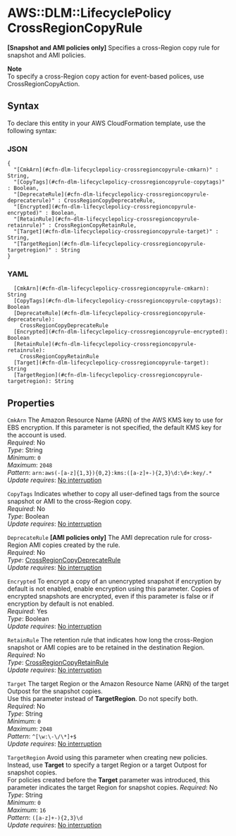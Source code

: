 # AWS::DLM::LifecyclePolicy CrossRegionCopyRule<a name="aws-properties-dlm-lifecyclepolicy-crossregioncopyrule"></a>

**\[Snapshot and AMI policies only\]** Specifies a cross\-Region copy rule for snapshot and AMI policies\.

**Note**  
To specify a cross\-Region copy action for event\-based polices, use CrossRegionCopyAction\.

## Syntax<a name="aws-properties-dlm-lifecyclepolicy-crossregioncopyrule-syntax"></a>

To declare this entity in your AWS CloudFormation template, use the following syntax:

### JSON<a name="aws-properties-dlm-lifecyclepolicy-crossregioncopyrule-syntax.json"></a>

```
{
  "[CmkArn](#cfn-dlm-lifecyclepolicy-crossregioncopyrule-cmkarn)" : String,
  "[CopyTags](#cfn-dlm-lifecyclepolicy-crossregioncopyrule-copytags)" : Boolean,
  "[DeprecateRule](#cfn-dlm-lifecyclepolicy-crossregioncopyrule-deprecaterule)" : CrossRegionCopyDeprecateRule,
  "[Encrypted](#cfn-dlm-lifecyclepolicy-crossregioncopyrule-encrypted)" : Boolean,
  "[RetainRule](#cfn-dlm-lifecyclepolicy-crossregioncopyrule-retainrule)" : CrossRegionCopyRetainRule,
  "[Target](#cfn-dlm-lifecyclepolicy-crossregioncopyrule-target)" : String,
  "[TargetRegion](#cfn-dlm-lifecyclepolicy-crossregioncopyrule-targetregion)" : String
}
```

### YAML<a name="aws-properties-dlm-lifecyclepolicy-crossregioncopyrule-syntax.yaml"></a>

```
  [CmkArn](#cfn-dlm-lifecyclepolicy-crossregioncopyrule-cmkarn): String
  [CopyTags](#cfn-dlm-lifecyclepolicy-crossregioncopyrule-copytags): Boolean
  [DeprecateRule](#cfn-dlm-lifecyclepolicy-crossregioncopyrule-deprecaterule):
    CrossRegionCopyDeprecateRule
  [Encrypted](#cfn-dlm-lifecyclepolicy-crossregioncopyrule-encrypted): Boolean
  [RetainRule](#cfn-dlm-lifecyclepolicy-crossregioncopyrule-retainrule):
    CrossRegionCopyRetainRule
  [Target](#cfn-dlm-lifecyclepolicy-crossregioncopyrule-target): String
  [TargetRegion](#cfn-dlm-lifecyclepolicy-crossregioncopyrule-targetregion): String
```

## Properties<a name="aws-properties-dlm-lifecyclepolicy-crossregioncopyrule-properties"></a>

`CmkArn` <a name="cfn-dlm-lifecyclepolicy-crossregioncopyrule-cmkarn"></a>
The Amazon Resource Name \(ARN\) of the AWS KMS key to use for EBS encryption\. If this parameter is not specified, the default KMS key for the account is used\.  
_Required_: No  
_Type_: String  
_Minimum_: `0`  
_Maximum_: `2048`  
_Pattern_: `arn:aws(-[a-z]{1,3}){0,2}:kms:([a-z]+-){2,3}\d:\d+:key/.*`  
_Update requires_: [No interruption](https://docs.aws.amazon.com/AWSCloudFormation/latest/UserGuide/using-cfn-updating-stacks-update-behaviors.html#update-no-interrupt)

`CopyTags` <a name="cfn-dlm-lifecyclepolicy-crossregioncopyrule-copytags"></a>
Indicates whether to copy all user\-defined tags from the source snapshot or AMI to the cross\-Region copy\.  
_Required_: No  
_Type_: Boolean  
_Update requires_: [No interruption](https://docs.aws.amazon.com/AWSCloudFormation/latest/UserGuide/using-cfn-updating-stacks-update-behaviors.html#update-no-interrupt)

`DeprecateRule` <a name="cfn-dlm-lifecyclepolicy-crossregioncopyrule-deprecaterule"></a>
**\[AMI policies only\]** The AMI deprecation rule for cross\-Region AMI copies created by the rule\.  
_Required_: No  
_Type_: [CrossRegionCopyDeprecateRule](aws-properties-dlm-lifecyclepolicy-crossregioncopydeprecaterule.md)  
_Update requires_: [No interruption](https://docs.aws.amazon.com/AWSCloudFormation/latest/UserGuide/using-cfn-updating-stacks-update-behaviors.html#update-no-interrupt)

`Encrypted` <a name="cfn-dlm-lifecyclepolicy-crossregioncopyrule-encrypted"></a>
To encrypt a copy of an unencrypted snapshot if encryption by default is not enabled, enable encryption using this parameter\. Copies of encrypted snapshots are encrypted, even if this parameter is false or if encryption by default is not enabled\.  
_Required_: Yes  
_Type_: Boolean  
_Update requires_: [No interruption](https://docs.aws.amazon.com/AWSCloudFormation/latest/UserGuide/using-cfn-updating-stacks-update-behaviors.html#update-no-interrupt)

`RetainRule` <a name="cfn-dlm-lifecyclepolicy-crossregioncopyrule-retainrule"></a>
The retention rule that indicates how long the cross\-Region snapshot or AMI copies are to be retained in the destination Region\.  
_Required_: No  
_Type_: [CrossRegionCopyRetainRule](aws-properties-dlm-lifecyclepolicy-crossregioncopyretainrule.md)  
_Update requires_: [No interruption](https://docs.aws.amazon.com/AWSCloudFormation/latest/UserGuide/using-cfn-updating-stacks-update-behaviors.html#update-no-interrupt)

`Target` <a name="cfn-dlm-lifecyclepolicy-crossregioncopyrule-target"></a>
The target Region or the Amazon Resource Name \(ARN\) of the target Outpost for the snapshot copies\.  
Use this parameter instead of **TargetRegion**\. Do not specify both\.  
_Required_: No  
_Type_: String  
_Minimum_: `0`  
_Maximum_: `2048`  
_Pattern_: `^[\w:\-\/\*]+$`  
_Update requires_: [No interruption](https://docs.aws.amazon.com/AWSCloudFormation/latest/UserGuide/using-cfn-updating-stacks-update-behaviors.html#update-no-interrupt)

`TargetRegion` <a name="cfn-dlm-lifecyclepolicy-crossregioncopyrule-targetregion"></a>
Avoid using this parameter when creating new policies\. Instead, use **Target** to specify a target Region or a target Outpost for snapshot copies\.  
For policies created before the **Target** parameter was introduced, this parameter indicates the target Region for snapshot copies\.
_Required_: No  
_Type_: String  
_Minimum_: `0`  
_Maximum_: `16`  
_Pattern_: `([a-z]+-){2,3}\d`  
_Update requires_: [No interruption](https://docs.aws.amazon.com/AWSCloudFormation/latest/UserGuide/using-cfn-updating-stacks-update-behaviors.html#update-no-interrupt)
